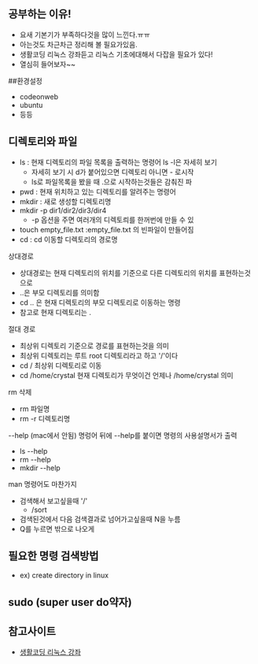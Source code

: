## 공부하는 이유!
- 요새 기본기가 부족하다것을 많이 느낀다.ㅠㅠ 
- 아는것도 차근차근 정리해 볼 필요가있음.
- 생활코딩 리눅스 강좌듣고 리눅스 기초에대해서 다잡을 필요가 있다!
- 열심히 들어보자~~

##환경설정
- codeonweb
- ubuntu
- 등등
## 디렉토리와 파일
- ls : 현재 디렉토리의 파일 목록을 출력하는 명령어 ls -l은 자세히 보기
    - 자세히 보기 시 d가 붙어있으면 디렉토리 아니면 - 로시작
    - ls로 파일목록을 봤을 때 .으로 시작하는것들은 감춰진 파
- pwd : 현재 위치하고 있는 디렉토리를 알려주는 명령어
- mkdir : 새로 생성할 디렉토리명
 - mkdir -p dir1/dir2/dir3/dir4 
    - -p 옵션을 주면 여러개의 디렉토릐를 한꺼번에 만들 수 있
- touch empty_file.txt :empty_file.txt  의 빈파일이 만들어짐
- cd : cd 이동할 디렉토리의 경로명

상대경로 
- 상대경로는 현재 디렉토리의 위치를 기준으로 다른 디렉토리의 위치를 표현하는것으로 
- ..은 부모 디렉토리를 의미함
- cd .. 은 현재 디렉토리의 부모 디렉토리로 이동하는 명령
- 참고로 현재 디렉토리는 .

절대 경로
- 최상위 디렉토리 기준으로 경로를 표현하는것을 의미
- 최상위 디렉토리는 루트 root 디렉토리라고 하고 '/'이다
- cd / 최상위 디렉토리로 이동
- cd /home/crystal 현재 디렉토리가 무엇이건 언제나 /home/crystal 의미

rm 삭제
- rm 파일명
- rm -r 디렉토리명

--help (mac에서 안됨)
명렁어 뒤에 --help를 붙이면 명령의 사용설명서가 출력
- ls --help
- rm --help
- mkdir --help

man 명령어도 마찬가지
- 검색해서 보고싶을때 '/'
    - /sort
- 검색된것에서 다음 검색결과로 넘어가고싶을때 N을 누름
- Q를 누르면 밖으로 나오게

## 필요한 명령 검색방법
- ex) create directory in linux

## sudo (super user do약자)




## 참고사이트
- [생활코딩 리눅스 강좌](https://www.inflearn.com/course/%EC%83%9D%ED%99%9C%EC%BD%94%EB%94%A9-%EB%A6%AC%EB%88%85%EC%8A%A4-%EA%B0%95%EC%A2%8C/)
